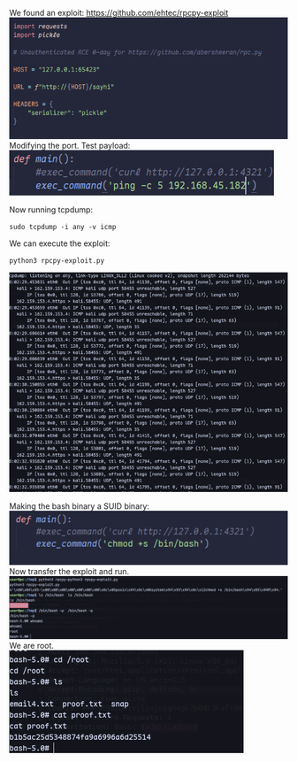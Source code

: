 We found an exploit:
https://github.com/ehtec/rpcpy-exploit
![](../attachment/c7c389b935e51b6a969912eed48c4c66.png)
Modifying the port.
Test payload:
![](../attachment/d85cdaf5426e587c5ad8eb57fd6088b5.png)

Now running tcpdump:
```
sudo tcpdump -i any -v icmp
```
We can execute the exploit:
```
python3 rpcpy-exploit.py
```
![](../attachment/10f48b241beac2c7205cc595dc7f1e2a.png)

Making the bash binary a SUID binary:
![](../attachment/3ca8baa520577c12b4255540a8ce2e56.png)
Now transfer the exploit and run.
![](../attachment/3554ec69d55804aa7f01ef52d0c38957.png)
We are root.
![](../attachment/c56934c6be40d82b0d30bfaf4f00871d.png)
